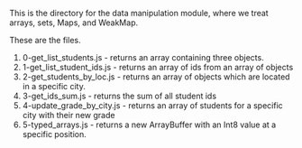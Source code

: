 This is the directory for the data manipulation module, where we treat arrays, sets, Maps, and WeakMap. 

These are the files.

1) 0-get_list_students.js - returns an array containing three objects.
2) 1-get_list_student_ids.js - returns an array of ids from an array of objects
3) 2-get_students_by_loc.js - returns an array of objects which are located in a specific city.
4) 3-get_ids_sum.js - returns the sum of all student ids
5) 4-update_grade_by_city.js - returns an array of students for a specific city with their new grade
6) 5-typed_arrays.js - returns a new ArrayBuffer with an Int8 value at a specific position.

